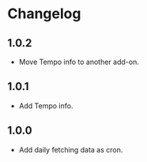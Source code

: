 # Changelog

## 1.0.2

- Move Tempo info to another add-on.

## 1.0.1

- Add Tempo info.

## 1.0.0

- Add daily fetching data as cron.
